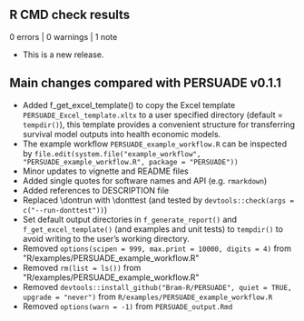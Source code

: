 ## R CMD check results

0 errors | 0 warnings | 1 note

- This is a new release.

## Main changes compared with PERSUADE v0.1.1

- Added f_get_excel_template() to copy the Excel template `PERSUADE_Excel_template.xltx` to a user specified directory (default = `tempdir()`), this template provides a convenient structure for transferring survival model outputs into health economic models.
- The example workflow `PERSUADE_example_workflow.R` can be inspected by `file.edit(system.file("example_workflow", "PERSUADE_example_workflow.R", package = "PERSUADE"))`
- Minor updates to vignette and README files
- Added single quotes for software names and API (e.g. `rmarkdown`)
- Added references to DESCRIPTION file
- Replaced \dontrun with \donttest (and tested by `devtools::check(args = c("--run-donttest"))`)
- Set default output directories in `f_generate_report()` and `f_get_excel_template()` (and examples and unit tests) to `tempdir()` to avoid writing to the user’s working directory.
- Removed `options(scipen = 999, max.print = 10000, digits = 4)` from "R/examples/PERSUADE_example_workflow.R"
- Removed `rm(list = ls())` from "R/examples/PERSUADE_example_workflow.R"
- Removed `devtools::install_github("Bram-R/PERSUADE", quiet = TRUE, upgrade = "never")` from `R/examples/PERSUADE_example_workflow.R`
- Removed `options(warn = -1)` from `PERSUADE_output.Rmd`



